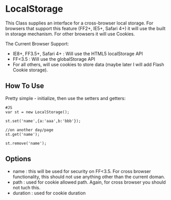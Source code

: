LocalStorage
===========
This Class supplies an interface for a cross-browser local storage. For browsers that support this feature (FF2+, IE5+, Safari 4+) it will use the built in storage mechanism. For other browsers it will use Cookies.

The Current Browser Support:

  * IE8+, FF3.5+, Safari 4+ : Will use the HTML5 localStorage API
  * FF<3.5 : Will use the globalStorage API
  * For all others, will use cookies to store data (maybe later I will add Flash Cookie storage).  

How To Use
-------------
Pretty simple - initialize, then use the setters and getters:

    #JS
    var st = new LocalStorage();
    
    st.set('name',{a:'aaa',b:'bbb'});
    
    //on another day/page
    st.get('name');
    
    st.remove('name');
    
    
Options
--------
  * name : this will be used for security on FF<3.5. For cross browser functionality, this should not use anything other than the current doman.
  * path : used for cookie allowed path. Again, for cross browser you should not tuch this.
  * duration : used for cookie duration